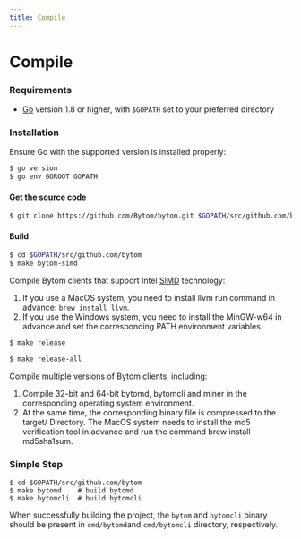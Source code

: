 ```yaml
---
title: Compile
---
```


# Compile

<a name="Requirements"></a>
### Requirements

* [Go](https://golang.org/doc/install) version 1.8 or higher, with `$GOPATH` set to your preferred directory

<a name="Installation"></a>
### Installation

Ensure Go with the supported version is installed properly:

```bash
$ go version
$ go env GOROOT GOPATH
```

<a name="2898b2bb"></a>
#### Get the source code

```bash
$ git clone https://github.com/Bytom/bytom.git $GOPATH/src/github.com/bytom
```

<a name="Build"></a>
#### Build

```bash
$ cd $GOPATH/src/github.com/bytom
$ make bytom-simd
```

Compile Bytom clients that support Intel [SIMD](https://en.wikipedia.org/wiki/Streaming_SIMD_Extensionsl) technology:

1. If you use a MacOS system, you need to install llvm run command in advance: `brew install llvm`.
1. If you use the Windows system, you need to install the MinGW-w64 in advance and set the corresponding PATH environment variables.

```bash
$ make release
```

```bash
$ make release-all
```

Compile multiple versions of Bytom clients, including:
1. Compile 32-bit and 64-bit bytomd, bytomcli and miner in the corresponding operating system environment.
1. At the same time, the corresponding binary file is compressed to the target/ Directory. The MacOS system needs to install the md5 verification tool in advance and run the command brew install md5sha1sum.

<a name="bacbf0f6"></a>
### Simple Step

```
$ cd $GOPATH/src/github.com/bytom
$ make bytomd    # build bytomd
$ make bytomcli  # build bytomcli
```

When successfully building the project, the `bytom` and `bytomcli` binary should be present in `cmd/bytomd`and `cmd/bytomcli` directory, respectively.
